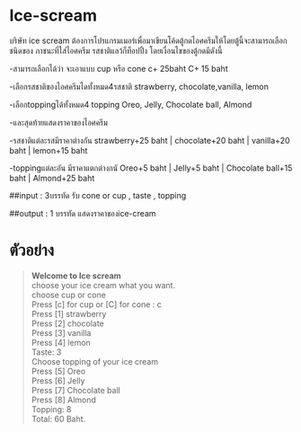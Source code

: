 # Ice-scream
บริษัท ice scream ต้องการโปรแกรมเมอร์เพื่อมาเขียนโค้ดตู้กดไอศครีมให้โดยตู้นี้จะสามารถเลือกชนิดของ
ภาชนะที่ใส่ไอศครีม รสชาติแลว้ก็ท็อปปิ้ง โดยเงื่อนไขของตู้กดมีดังนี้

-สามารถเลือกได้ว่า จะเอาแบบ cup หรือ cone  c+ 25baht  C+ 15 baht

-เลือกรสชาติของไอศครีมไดทั้งหมด4รสชาติ strawberry, chocolate,vanilla, lemon

-เลือกtoppingได้ทั้งหมด4 topping Oreo, Jelly, Chocolate ball, Almond

-และสุดท้ายแสดงราคาของไอศครีม

-รสชาติแต่ละรสมีราคาต่างกัน strawberry+25 baht | chocolate+20 baht | vanilla+20 baht | lemon+15 baht

-toppingแต่ละอัน มีราคาแตกต่างกนั Oreo+5 baht | Jelly+5 baht | Chocolate ball+15 baht | Almond+25 baht

##input : 3บรรทัด รับ cone or cup , taste , topping 

##output : 1 บรรทัด แสดงราคาของice-cream


# ตัวอย่าง

>********Welcome to Ice scream********  
choose your ice cream what you want.  
choose cup or cone  
Press [c] for cup or [C] for cone : c  
Press [1] strawberry  
Press [2] chocolate  
Press [3] vanilla  
Press [4] lemon  
Taste: 3  
Choose topping of your ice cream  
Press [5] Oreo  
Press [6] Jelly  
Press [7] Chocolate ball  
Press [8] Almond  
Topping: 8  
Total: 60 Baht.  

